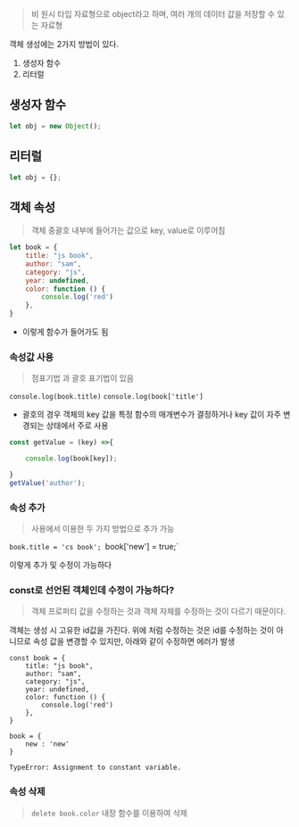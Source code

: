 > 비 원시 타입 자료형으로 object라고 하며, 여러 개의 데이터 값을 저장할 수 있는 자료형

객체 생성에는 2가지 방법이 있다.
1. 생성자 함수
2. 리터럴
## 생성자 함수
```js
let obj = new Object();
```

## 리터럴
```js
let obj = {};
```

## 객체 속성
> 객체 중괄호 내부에 들어가는 값으로 key, value로 이루어짐

```js
let book = {
    title: "js book",
    author: "sam",
    category: "js",
    year: undefined,
    color: function () {
        console.log('red')
    },
}
```
- 이렇게 함수가 들어가도 됨

### 속성값 사용
> 점표기법 과 괄호 표기법이 있음

`console.log(book.title)`
`console.log(book['title']`
- 괄호의 경우 객체의 key 값을 특정 함수의 매개변수가 결정하거나 key 값이 자주 변경되는 상태에서 주로 사용
```js
const getValue = (key) =>{

    console.log(book[key]);

}
getValue('author');
```

### 속성 추가
> 사용에서 이용한 두 가지 방법으로 추가 가능

`book.title = 'cs book';
`book['new'] = true;`

이렇게 추가 및 수정이 가능하다

### const로 선언된 객체인데 수정이 가능하다?
> 객체 프로퍼티 값을 수정하는 것과 객체 자체를 수정하는 것이 다르기 때문이다.

객체는 생성 시 고유한 id값을 가진다.
위에 처럼 수정하는 것은 id를 수정하는 것이 아니므로 속성 값을 변경할 수 있지만, 아래와 같이 수정하면 에러가 발생
```
const book = {
    title: "js book",
    author: "sam",
    category: "js",
    year: undefined,
    color: function () {
        console.log('red')
    },
}

book = {
    new : 'new'
}
```
`TypeError: Assignment to constant variable.`

### 속성 삭제
>`delete book.color` 내장 함수를 이용하여 삭제

